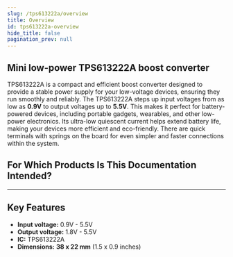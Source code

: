 ```yaml
---
slug: /tps613222a/overview
title: Overview
id: tps613222a-overview
hide_title: false
pagination_prev: null
---
```


## Mini low-power TPS613222A boost converter

TPS613222A is a compact and efficient boost converter designed to provide a stable power supply for your low-voltage devices, ensuring they run smoothly and reliably. The TPS613222A steps up input voltages from as low as **0.9V** to output voltages up to **5.5V**. This makes it perfect for battery-powered devices, including portable gadgets, wearables, and other low-power electronics. Its ultra-low quiescent current helps extend battery life, making your devices more efficient and eco-friendly. There are quick terminals with springs on the board for even simpler and faster connections within the system.

<CenteredImage src="/img/tps613222a/333096.png" alt="Mini low-power TPS613222A boost converter" caption="Mini low-power TPS613222A boost converter"/>

## For Which Products Is This Documentation Intended?

<QuickLink 
  title="Mini low-power TPS613222A boost converter" 
  description="333096"
  url="https://soldered.com/product/mini-low-power-tps613222a-boost-converter/"
  image="/img/tps613222a/333096.png" 
/>

---

## Key Features

- **Input voltage:** 0.9V - 5.5V
- **Output voltage:** 1.8V - 5.5V
- **IC:** TPS613222A
- **Dimensions:** **38 x 22 mm** (1.5 x 0.9 inches)